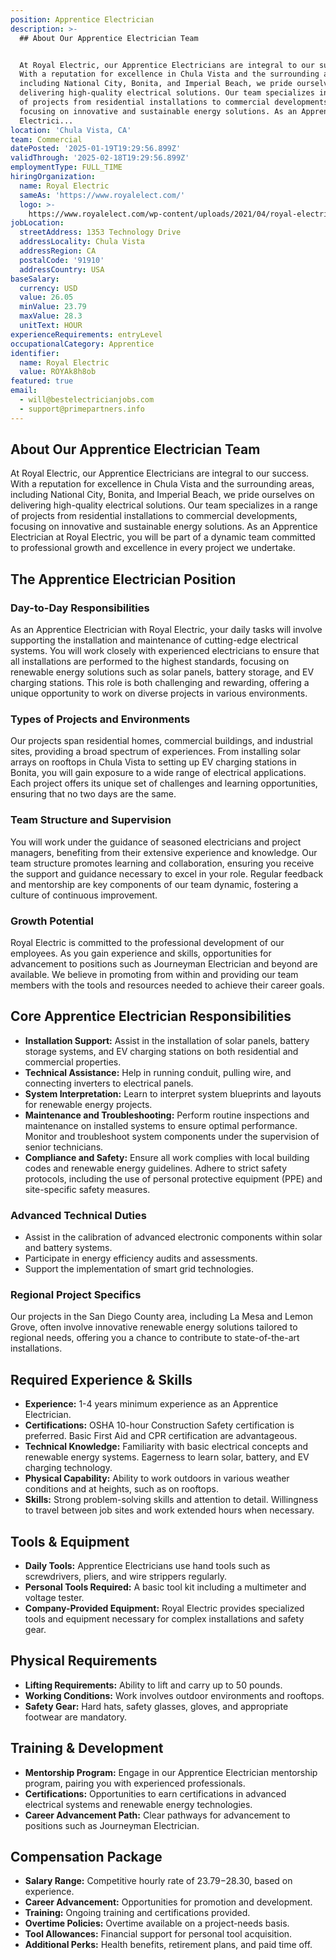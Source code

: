 ```yaml
---
position: Apprentice Electrician
description: >-
  ## About Our Apprentice Electrician Team


  At Royal Electric, our Apprentice Electricians are integral to our success.
  With a reputation for excellence in Chula Vista and the surrounding areas,
  including National City, Bonita, and Imperial Beach, we pride ourselves on
  delivering high-quality electrical solutions. Our team specializes in a range
  of projects from residential installations to commercial developments,
  focusing on innovative and sustainable energy solutions. As an Apprentice
  Electrici...
location: 'Chula Vista, CA'
team: Commercial
datePosted: '2025-01-19T19:29:56.899Z'
validThrough: '2025-02-18T19:29:56.899Z'
employmentType: FULL_TIME
hiringOrganization:
  name: Royal Electric
  sameAs: 'https://www.royalelect.com/'
  logo: >-
    https://www.royalelect.com/wp-content/uploads/2021/04/royal-electric-logo-full-color-rgb.svg
jobLocation:
  streetAddress: 1353 Technology Drive
  addressLocality: Chula Vista
  addressRegion: CA
  postalCode: '91910'
  addressCountry: USA
baseSalary:
  currency: USD
  value: 26.05
  minValue: 23.79
  maxValue: 28.3
  unitText: HOUR
experienceRequirements: entryLevel
occupationalCategory: Apprentice
identifier:
  name: Royal Electric
  value: ROYAk8h8ob
featured: true
email:
  - will@bestelectricianjobs.com
  - support@primepartners.info
---
```




## About Our Apprentice Electrician Team

At Royal Electric, our Apprentice Electricians are integral to our success. With a reputation for excellence in Chula Vista and the surrounding areas, including National City, Bonita, and Imperial Beach, we pride ourselves on delivering high-quality electrical solutions. Our team specializes in a range of projects from residential installations to commercial developments, focusing on innovative and sustainable energy solutions. As an Apprentice Electrician at Royal Electric, you will be part of a dynamic team committed to professional growth and excellence in every project we undertake.

## The Apprentice Electrician Position

### Day-to-Day Responsibilities

As an Apprentice Electrician with Royal Electric, your daily tasks will involve supporting the installation and maintenance of cutting-edge electrical systems. You will work closely with experienced electricians to ensure that all installations are performed to the highest standards, focusing on renewable energy solutions such as solar panels, battery storage, and EV charging stations. This role is both challenging and rewarding, offering a unique opportunity to work on diverse projects in various environments.

### Types of Projects and Environments

Our projects span residential homes, commercial buildings, and industrial sites, providing a broad spectrum of experiences. From installing solar arrays on rooftops in Chula Vista to setting up EV charging stations in Bonita, you will gain exposure to a wide range of electrical applications. Each project offers its unique set of challenges and learning opportunities, ensuring that no two days are the same.

### Team Structure and Supervision

You will work under the guidance of seasoned electricians and project managers, benefiting from their extensive experience and knowledge. Our team structure promotes learning and collaboration, ensuring you receive the support and guidance necessary to excel in your role. Regular feedback and mentorship are key components of our team dynamic, fostering a culture of continuous improvement.

### Growth Potential

Royal Electric is committed to the professional development of our employees. As you gain experience and skills, opportunities for advancement to positions such as Journeyman Electrician and beyond are available. We believe in promoting from within and providing our team members with the tools and resources needed to achieve their career goals.

## Core Apprentice Electrician Responsibilities

- **Installation Support:** Assist in the installation of solar panels, battery storage systems, and EV charging stations on both residential and commercial properties.
- **Technical Assistance:** Help in running conduit, pulling wire, and connecting inverters to electrical panels.
- **System Interpretation:** Learn to interpret system blueprints and layouts for renewable energy projects.
- **Maintenance and Troubleshooting:** Perform routine inspections and maintenance on installed systems to ensure optimal performance. Monitor and troubleshoot system components under the supervision of senior technicians.
- **Compliance and Safety:** Ensure all work complies with local building codes and renewable energy guidelines. Adhere to strict safety protocols, including the use of personal protective equipment (PPE) and site-specific safety measures.

### Advanced Technical Duties

- Assist in the calibration of advanced electronic components within solar and battery systems.
- Participate in energy efficiency audits and assessments.
- Support the implementation of smart grid technologies.

### Regional Project Specifics

Our projects in the San Diego County area, including La Mesa and Lemon Grove, often involve innovative renewable energy solutions tailored to regional needs, offering you a chance to contribute to state-of-the-art installations.

## Required Experience & Skills

- **Experience:** 1-4 years minimum experience as an Apprentice Electrician.
- **Certifications:** OSHA 10-hour Construction Safety certification is preferred. Basic First Aid and CPR certification are advantageous.
- **Technical Knowledge:** Familiarity with basic electrical concepts and renewable energy systems. Eagerness to learn solar, battery, and EV charging technology.
- **Physical Capability:** Ability to work outdoors in various weather conditions and at heights, such as on rooftops.
- **Skills:** Strong problem-solving skills and attention to detail. Willingness to travel between job sites and work extended hours when necessary.

## Tools & Equipment

- **Daily Tools:** Apprentice Electricians use hand tools such as screwdrivers, pliers, and wire strippers regularly.
- **Personal Tools Required:** A basic tool kit including a multimeter and voltage tester.
- **Company-Provided Equipment:** Royal Electric provides specialized tools and equipment necessary for complex installations and safety gear.

## Physical Requirements

- **Lifting Requirements:** Ability to lift and carry up to 50 pounds.
- **Working Conditions:** Work involves outdoor environments and rooftops.
- **Safety Gear:** Hard hats, safety glasses, gloves, and appropriate footwear are mandatory.

## Training & Development

- **Mentorship Program:** Engage in our Apprentice Electrician mentorship program, pairing you with experienced professionals.
- **Certifications:** Opportunities to earn certifications in advanced electrical systems and renewable energy technologies.
- **Career Advancement Path:** Clear pathways for advancement to positions such as Journeyman Electrician.

## Compensation Package

- **Salary Range:** Competitive hourly rate of $23.79-$28.30, based on experience.
- **Career Advancement:** Opportunities for promotion and development.
- **Training:** Ongoing training and certifications provided.
- **Overtime Policies:** Overtime available on a project-needs basis.
- **Tool Allowances:** Financial support for personal tool acquisition.
- **Additional Perks:** Health benefits, retirement plans, and paid time off.